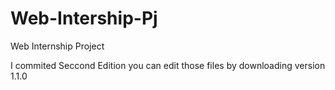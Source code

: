 # Web-Intership-Pj
Web Internship Project

I commited Seccond Edition you can edit those files by downloading version 1.1.0
